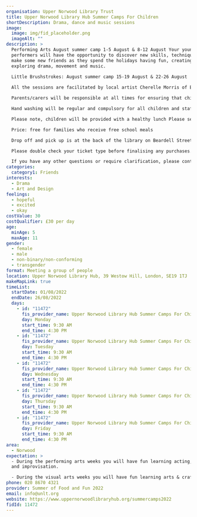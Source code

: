 ```yaml
---
organisation: Upper Norwood Library Trust
title: Upper Norwood Library Hub Summer Camps For Children
shortDescription: Drama, dance and music sessions
image:
  image: img/fid_placeholder.png
  imageAlt: ""
description: >
  Performing Arts August summer camp 1-5 August & 8-12 August Your young
  performers will have the opportunity to discover new skills, techniques and
  make some new friends as they spend the holidays having fun, creating and
  exploring drama, movement and music.                    
           
  Little Brushstrokes: August summer camp 15-19 August & 22-26 August  Your young budding artists will have the opportunity to discover new skills, techniques and learn about famous artists form around the world and their work as they spend the holidays having fun, creating and exploring art.

  All the sessions are facilitated by local artist Cherelle Morris of Brushstrokes Art. 

  Parents/carers will be responsible at all times for ensuring that children to do not attend on the day if they are showing any signs or symptoms or illness. 

  Hand washing will be regular and compulsory for all children and staff throughout the days.

  Please note, children will be provided with a healthy lunch Please send them with a water bottle as well as suitable clothing for each day.

  Price: free for families who receive free school meals

  Drop off and pick up is at the back of the library on Beardell Street.

  Please double check your ticket type before finalising any purchases.

  If you have any other questions or require clarification, please contact us via email or telephone.
categories:
  category1: Friends
interests:
  - Drama
  - Art and Design
feelings:
  - hopeful
  - excited
  - okay
costValue: 30
costQualifier: £30 per day
age:
  minAge: 5
  maxAge: 11
gender:
  - female
  - male
  - non-binary/non-conforming
  - transgender
format: Meeting a group of people
location: Upper Norwood Library Hub, 39 Westow Hill, London, SE19 1TJ
makeMapLink: true
timeList:
  startDate: 01/08/2022
  endDate: 26/08/2022
  days:
    - id: "11472"
      fis_provider_name: Upper Norwood Library Hub Summer Camps For Children
      day: Monday
      start_time: 9:30 AM
      end_time: 4:30 PM
    - id: "11472"
      fis_provider_name: Upper Norwood Library Hub Summer Camps For Children
      day: Tuesday
      start_time: 9:30 AM
      end_time: 4:30 PM
    - id: "11472"
      fis_provider_name: Upper Norwood Library Hub Summer Camps For Children
      day: Wednesday
      start_time: 9:30 AM
      end_time: 4:30 PM
    - id: "11472"
      fis_provider_name: Upper Norwood Library Hub Summer Camps For Children
      day: Thursday
      start_time: 9:30 AM
      end_time: 4:30 PM
    - id: "11472"
      fis_provider_name: Upper Norwood Library Hub Summer Camps For Children
      day: Friday
      start_time: 9:30 AM
      end_time: 4:30 PM
area:
  - Norwood
expectation: >
  - During the performing arts weeks you will have fun learning acting, drama
  and improvisation. 

  - During the visual arts weeks you will have fun learning arts & crafts activities, things like drawing painting and sculpture. 
phone: 020 8670 4321
provider: Summer of Food and Fun 2022
email: info@unlt.org
website: https://www.uppernorwoodlibraryhub.org/summercamps2022
fidId: 11472
---
```

